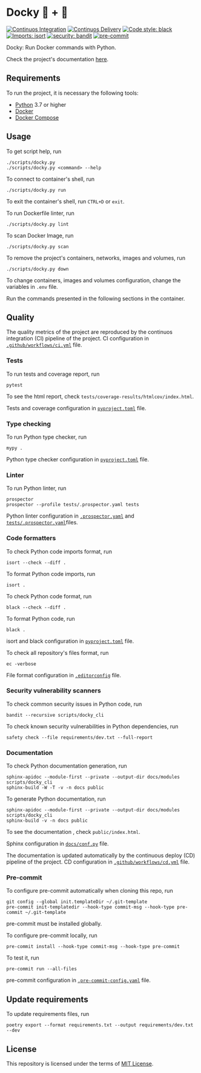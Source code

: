 # Docky :whale: + :snake:

[![Continuos Integration](https://github.com/mateusoliveira43/docky/actions/workflows/ci.yml/badge.svg)](https://github.com/mateusoliveira43/docky/actions)
[![Continuos Delivery](https://github.com/mateusoliveira43/docky/actions/workflows/cd.yml/badge.svg)](https://github.com/mateusoliveira43/docky/actions)
[![Code style: black](https://img.shields.io/badge/code%20style-black-000000.svg)](https://github.com/psf/black)
[![Imports: isort](https://img.shields.io/badge/%20imports-isort-%231674b1?style=flat&labelColor=ef8336)](https://pycqa.github.io/isort/)
[![security: bandit](https://img.shields.io/badge/security-bandit-yellow.svg)](https://github.com/PyCQA/bandit)
[![pre-commit](https://img.shields.io/badge/pre--commit-enabled-brightgreen?logo=pre-commit&logoColor=white)](https://github.com/pre-commit/pre-commit)

Docky: Run Docker commands with Python.

Check the project's documentation [here](https://mateusoliveira43.github.io/docky/).

## Requirements

To run the project, it is necessary the following tools:

- [Python](https://wiki.python.org/moin/BeginnersGuide/Download) 3.7 or higher
- [Docker](https://docs.docker.com/get-docker/)
- [Docker Compose](https://docs.docker.com/compose/install/)

## Usage

To get script help, run
```
./scripts/docky.py
./scripts/docky.py <command> --help
```

To connect to container's shell, run
```
./scripts/docky.py run
```
To exit the container's shell, run `CTRL+D` or `exit`.

To run Dockerfile linter, run
```
./scripts/docky.py lint
```

To scan Docker Image, run
```
./scripts/docky.py scan
```

To remove the project's containers, networks, images and volumes, run
```
./scripts/docky.py down
```

To change containers, images and volumes configuration, change the variables in `.env` file.

Run the commands presented in the following sections in the container.

## Quality

The quality metrics of the project are reproduced by the continuos integration (CI) pipeline of the project. CI configuration in [`.github/workflows/ci.yml`](.github/workflows/ci.yml) file.

### Tests

To run tests and coverage report, run
```
pytest
```

To see the html report, check `tests/coverage-results/htmlcov/index.html`.

Tests and coverage configuration in [`pyproject.toml`](pyproject.toml) file.

### Type checking

To run Python type checker, run
```
mypy .
```

Python type checker configuration in [`pyproject.toml`](pyproject.toml) file.

### Linter

To run Python linter, run
```
prospector
prospector --profile tests/.prospector.yaml tests
```

Python linter configuration in [`.prospector.yaml`](.prospector.yaml) and [`tests/.prospector.yaml`](tests/.prospector.yaml)files.

### Code formatters

To check Python code imports format, run
```
isort --check --diff .
```

To format Python code imports, run
```
isort .
```

To check Python code format, run
```
black --check --diff .
```

To format Python code, run
```
black .
```

isort and black configuration in [`pyproject.toml`](pyproject.toml) file.

To check all repository's files format, run
```
ec -verbose
```

File format configuration in [`.editorconfig`](.editorconfig) file.

### Security vulnerability scanners

To check common security issues in Python code, run
```
bandit --recursive scripts/docky_cli
```

To check known security vulnerabilities in Python dependencies, run
```
safety check --file requirements/dev.txt --full-report
```

### Documentation

To check Python documentation generation, run
```
sphinx-apidoc --module-first --private --output-dir docs/modules scripts/docky_cli
sphinx-build -W -T -v -n docs public
```

To generate Python documentation, run
```
sphinx-apidoc --module-first --private --output-dir docs/modules scripts/docky_cli
sphinx-build -v -n docs public
```
To see the documentation , check `public/index.html`.

Sphinx configuration in [`docs/conf.py`](docs/conf.py) file.

The documentation is updated automatically by the continuous deploy (CD) pipeline of the project. CD configuration in [`.github/workflows/cd.yml`](.github/workflows/cd.yml) file.

### Pre-commit

To configure pre-commit automatically when cloning this repo, run
```
git config --global init.templateDir ~/.git-template
pre-commit init-templatedir --hook-type commit-msg --hook-type pre-commit ~/.git-template
```
pre-commit must be installed globally.

To configure pre-commit locally, run
```
pre-commit install --hook-type commit-msg --hook-type pre-commit
```

To test it, run
```
pre-commit run --all-files
```

pre-commit configuration in [`.pre-commit-config.yaml`](.pre-commit-config.yaml) file.

## Update requirements

To update requirements files, run
```
poetry export --format requirements.txt --output requirements/dev.txt --dev
```

## License

This repository is licensed under the terms of [MIT License](LICENSE).

